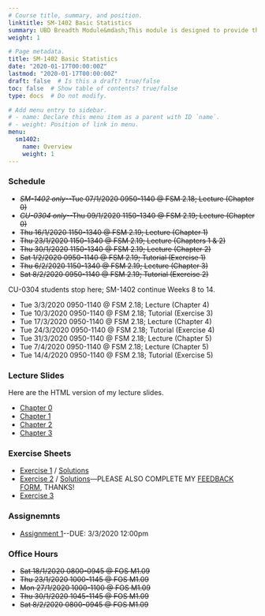```yaml
---
# Course title, summary, and position.
linktitle: SM-1402 Basic Statistics
summary: UBD Breadth Module&mdash;This module is designed to provide the students the fundamental knowledge of statistics, its application and the basic concepts of random variables and sampling.
weight: 1

# Page metadata.
title: SM-1402 Basic Statistics
date: "2020-01-17T00:00:00Z"
lastmod: "2020-01-17T00:00:00Z"
draft: false  # Is this a draft? true/false
toc: false  # Show table of contents? true/false
type: docs  # Do not modify.

# Add menu entry to sidebar.
# - name: Declare this menu item as a parent with ID `name`.
# - weight: Position of link in menu.
menu:
  sm1402:
    name: Overview
    weight: 1
---
```


### Schedule

- <s>*SM-1402 only*--Tue 07/1/2020 0950-1140 @ FSM 2.18; Lecture (Chapter 0)</s>
- <s>*CU-0304 only*--Thu 09/1/2020 1150-1340 @ FSM 2.19; Lecture (Chapter 0)</s>
- <s>Thu 16/1/2020 1150-1340 @ FSM 2.19; Lecture (Chapter 1)</s>
- <s>Thu 23/1/2020 1150-1340 @ FSM 2.19; Lecture (Chapters 1 & 2)</s>
- <s>Thu 30/1/2020 1150-1340 @ FSM 2.19; Lecture (Chapter 2)</s>
- <s>Sat 1/2/2020 0950-1140 @ FSM 2.19; Tutorial (Exercise 1)</s>
- <s>Thu 6/2/2020 1150-1340 @ FSM 2.19; Lecture (Chapter 3)</s>
- <s>Sat 8/2/2020 0950-1140 @ FSM 2.19; Tutorial (Exercise 2)</s>

CU-0304 students stop here; SM-1402 continue Weeks 8 to 14.

- Tue 3/3/2020 0950-1140 @ FSM 2.18; Lecture (Chapter 4)
- Tue 10/3/2020 0950-1140 @ FSM 2.18; Tutorial (Exercise 3)
- Tue 17/3/2020 0950-1140 @ FSM 2.18; Lecture (Chapter 4)
- Tue 24/3/2020 0950-1140 @ FSM 2.18; Tutorial (Exercise 4)
- Tue 31/3/2020 0950-1140 @ FSM 2.18; Lecture (Chapter 5)
- Tue 7/4/2020 0950-1140 @ FSM 2.18; Lecture (Chapter 5)
- Tue 14/4/2020 0950-1140 @ FSM 2.18; Tutorial (Exercise 5)

### Lecture Slides

Here are the HTML version of my lecture slides.

- [Chapter 0](https://haziqj.github.io/sm1402/chapter0)
- [Chapter 1](https://haziqj.github.io/sm1402/chapter1)
- [Chapter 2](https://haziqj.github.io/sm1402/chapter2)
- [Chapter 3](https://haziqj.github.io/sm1402/chapter3)

### Exercise Sheets

- [Exercise 1](/teaching/sm1402/exercise1.pdf) / [Solutions](/teaching/sm1402/solutions1.pdf)
- [Exercise 2](/teaching/sm1402/exercise2.pdf) / [Solutions](/teaching/sm1402/solutions2.pdf)&mdash;PLEASE ALSO COMPLETE MY [FEEDBACK FORM](/feedback), THANKS!
- [Exercise 3](/teaching/sm1402/exercise3.pdf)

### Assignemnts

- [Assignment 1](/teaching/sm1402/assignment1.pdf)--DUE: 3/3/2020 12:00pm

### Office Hours

- <s>Sat 18/1/2020 0800-0945 @ FOS M1.09</s>
- <s>Thu 23/1/2020 1000-1145 @ FOS M1.09</s>
- <s>Mon 27/1/2020 1000-1100 @ FOS M1.09</s>
- <s>Thu 30/1/2020 1045-1145 @ FOS M1.09</s>
- <s>Sat 8/2/2020 0800-0945 @ FOS M1.09</s>
